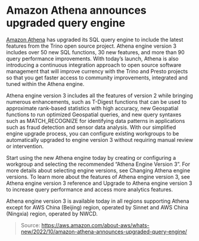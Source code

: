 # Amazon Athena announces upgraded query engine

[Amazon Athena](https://aws.amazon.com/athena/) has upgraded its SQL query engine to include the latest features from the Trino open source project. Athena engine version 3 includes over 50 new SQL functions, 30 new features, and more than 90 query performance improvements. With today’s launch, Athena is also introducing a continuous integration approach to open source software management that will improve currency with the Trino and Presto projects so that you get faster access to community improvements, integrated and tuned within the Athena engine.

Athena engine version 3 includes all the features of version 2 while bringing numerous enhancements, such as T-Digest functions that can be used to approximate rank-based statistics with high accuracy, new Geospatial functions to run optimized Geospatial queries, and new query syntaxes such as MATCH_RECOGNIZE for identifying data patterns in applications such as fraud detection and sensor data analysis. With our simplified engine upgrade process, you can configure existing workgroups to be automatically upgraded to engine version 3 without requiring manual review or intervention.

Start using the new Athena engine today by creating or configuring a workgroup and selecting the recommended “Athena Engine Version 3”. For more details about selecting engine versions, see Changing Athena engine versions. To learn more about the features of Athena engine version 3, see Athena engine version 3 reference and Upgrade to Athena engine version 3 to increase query performance and access more analytics features.

Athena engine version 3 is available today in all regions supporting Athena except for AWS China (Beijing) region, operated by Sinnet and AWS China (Ningxia) region, operated by NWCD.

> Source: https://aws.amazon.com/about-aws/whats-new/2022/10/amazon-athena-announces-upgraded-query-engine/